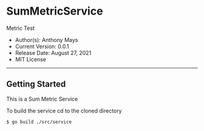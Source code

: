 # SumMetricService
Metric Test

* Author(s): Anthony Mays
* Current Version: 0.0.1
* Release Date: August 27, 2021
* MIT License
___
## Getting Started

This is a Sum Metric Service

To build the service
cd to the cloned directory

```bash
$ go build ./src/service
```